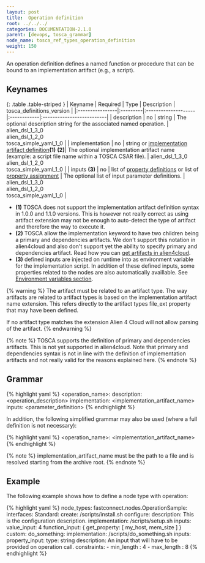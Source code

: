 ```yaml
---
layout: post
title:  Operation definition
root: ../../../
categories: DOCUMENTATION-2.1.0
parent: [devops, tosca_grammar]
node_name: tosca_ref_types_operation_definition
weight: 150
---
```


An operation definition defines a named function or procedure that can be bound to an implementation artifact (e.g., a script).

## Keynames

{: .table .table-striped }
| Keyname         | Required | Type                | Description | tosca_definitions_version |
|:----------------|:---------|:--------------------|:------------|:--------------------------|
| description | no | string | The optional description string for the associated named operation. | alien_dsl_1_3_0<br> alien_dsl_1_2_0<br> tosca_simple_yaml_1_0 |
| implementation |	no | string or [implementation artifact definition](#/documentation/2.1.0/devops_guide/tosca_grammar/artifact_definition.html)__(1)__ __(2)__| The optional implementation artifact name (example: a script file name within a TOSCA CSAR file). | alien_dsl_1_3_0<br> alien_dsl_1_2_0<br> tosca_simple_yaml_1_0 |
| inputs __(3)__ | no | list of [property definitions](#/documentation/2.1.0/devops_guide/tosca_grammar/property_definition.html) or list of [property assignment](#/documentation/2.1.0/devops_guide/tosca_grammar/parameter_definition.html) | The optional list of input parameter definitions. | alien_dsl_1_3_0<br> alien_dsl_1_2_0<br> tosca_simple_yaml_1_0 |

* __(1)__ TOSCA does not support the implementation artifact definition syntax in 1.0.0 and 1.1.0 versions. This is however not really correct as using artifact extension may not be enough to auto-detect the type of artifact and therefore the way to execute it.
* __(2)__ TOSCA allow the implementation keyword to have two children being a primary and dependencies artifacts. We don't support this notation in alien4cloud and also don't support yet the ability to specify primary and dependencies artifact. Read how you can [get artifacts in alien4cloud](#/documentation/2.1.0/devops_guide/tosca_grammar/artifact_definition.html).
* __(3)__ defined inputs are injected on runtime into as environment variable for the implementation script. In addition of these defined inputs, some properties related to the nodes are also automatically availlable. See [Environment variables section](#documentation/2.1.0/devops_guide/tosca_normative_lifecycle.html).

{% warning %}
The artifact must be related to an artifact type. The way artifacts are related to artifact types is based on the implementation artifact name extension.
This refers directly to the artifact types file_ext property that may have been defined.

If no artifact type matches the extension Alien 4 Cloud will not allow parsing of the artifact.
{% endwarning %}

{% note %}
TOSCA supports the definition of primary and dependencies artifacts. This is not yet supported in alien4cloud. Note that primary and dependencies syntax is not in line with the definition of implementation artifacts and not really valid for the reasons explained here.
{% endnote %}

## Grammar

{% highlight yaml %}
<operation_name>:
  description: <operation_description>
  implementation: <implementation_artifact_name>
  inputs:
    <parameter_definition>
{% endhighlight %}

In addition, the following simplified grammar may also be used (where a full definition is not necessary):

{% highlight yaml %}
<operation_name>: <implementation_artifact_name>
{% endhighlight %}

{% note %}
implementation_artifact_name must be the path to a file and is resolved starting from the archive root.
{% endnote %}

## Example

The following example shows how to define a node type with operation:

{% highlight yaml %}
node_types:
  fastconnect.nodes.OperationSample:
    interfaces:
      Standard:
        create: /scripts/install.sh
        configure:
          description: This is the configuration description.
          implementation: /scripts/setup.sh
          inputs:
            value_input: 4
            function_input: { get_property: [ my_host, mem_size ] }
      custom:
        do_something:
          implementation: /scripts/do_something.sh
          inputs:
            property_input:
              type: string
              description: An input that will have to be provided on operation call.
              constraints:
              - min_length : 4
              - max_length : 8
{% endhighlight %}
